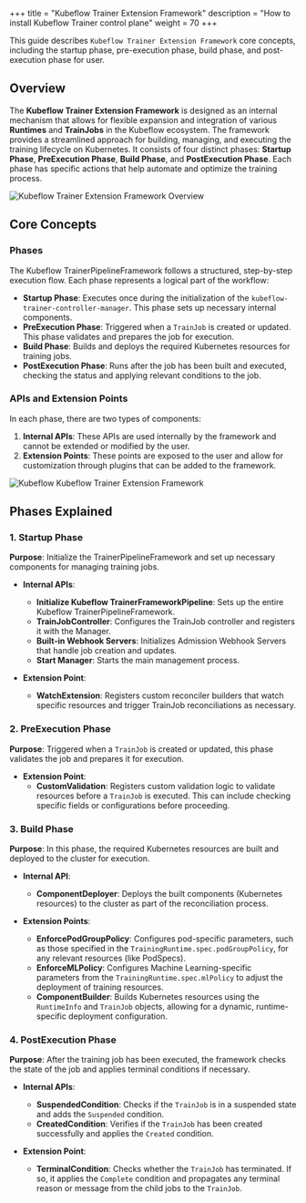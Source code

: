 +++
title = "Kubeflow Trainer Extension Framework"
description = "How to install Kubeflow Trainer control plane"
weight = 70
+++

This guide describes `Kubeflow Trainer Extension Framework` core concepts, including the startup phase, pre-execution phase, build phase, and post-execution phase for user.

## Overview

The **Kubeflow Trainer Extension Framework** is designed as an internal mechanism that allows for flexible expansion and integration of various **Runtimes** and **TrainJobs** in the Kubeflow ecosystem. The framework provides a streamlined approach for building, managing, and executing the training lifecycle on Kubernetes. It consists of four distinct phases: **Startup Phase**, **PreExecution Phase**, **Build Phase**, and **PostExecution Phase**. Each phase has specific actions that help automate and optimize the training process.

<img src="/docs/components/trainer/operator-guides/images/TrainerPipelineFrameworkOverview.drawio.svg"
  alt="Kubeflow Trainer Extension Framework Overview"
  class="mt-3 mb-3">

## Core Concepts

### Phases

The Kubeflow TrainerPipelineFramework follows a structured, step-by-step execution flow. Each phase represents a logical part of the workflow:

- **Startup Phase**: Executes once during the initialization of the `kubeflow-trainer-controller-manager`. This phase sets up necessary internal components.
- **PreExecution Phase**: Triggered when a `TrainJob` is created or updated. This phase validates and prepares the job for execution.
- **Build Phase**: Builds and deploys the required Kubernetes resources for training jobs.
- **PostExecution Phase**: Runs after the job has been built and executed, checking the status and applying relevant conditions to the job.

### APIs and Extension Points

In each phase, there are two types of components:
1. **Internal APIs**: These APIs are used internally by the framework and cannot be extended or modified by the user.
2. **Extension Points**: These points are exposed to the user and allow for customization through plugins that can be added to the framework.

<img src="/docs/components/trainer/operator-guides/images/TrainerPipelineFramework.drawio.svg"
  alt="Kubeflow Kubeflow Trainer Extension Framework"
  class="mt-3 mb-3">

## Phases Explained

### 1. **Startup Phase**

**Purpose**: Initialize the TrainerPipelineFramework and set up necessary components for managing training jobs.

- **Internal APIs**:
  - **Initialize Kubeflow TrainerFrameworkPipeline**: Sets up the entire Kubeflow TrainerPipelineFramework.
  - **TrainJobController**: Configures the TrainJob controller and registers it with the Manager.
  - **Built-in Webhook Servers**: Initializes Admission Webhook Servers that handle job creation and updates.
  - **Start Manager**: Starts the main management process.

- **Extension Point**:
  - **WatchExtension**: Registers custom reconciler builders that watch specific resources and trigger TrainJob reconciliations as necessary.

### 2. **PreExecution Phase**

**Purpose**: Triggered when a `TrainJob` is created or updated, this phase validates the job and prepares it for execution.

- **Extension Point**:
  - **CustomValidation**: Registers custom validation logic to validate resources before a `TrainJob` is executed. This can include checking specific fields or configurations before proceeding.

### 3. **Build Phase**

**Purpose**: In this phase, the required Kubernetes resources are built and deployed to the cluster for execution.

- **Internal API**:
  - **ComponentDeployer**: Deploys the built components (Kubernetes resources) to the cluster as part of the reconciliation process.

- **Extension Points**:
  - **EnforcePodGroupPolicy**: Configures pod-specific parameters, such as those specified in the `TrainingRuntime.spec.podGroupPolicy`, for any relevant resources (like PodSpecs).
  - **EnforceMLPolicy**: Configures Machine Learning-specific parameters from the `TrainingRuntime.spec.mlPolicy` to adjust the deployment of training resources.
  - **ComponentBuilder**: Builds Kubernetes resources using the `RuntimeInfo` and `TrainJob` objects, allowing for a dynamic, runtime-specific deployment configuration.

### 4. **PostExecution Phase**

**Purpose**: After the training job has been executed, the framework checks the state of the job and applies terminal conditions if necessary.

- **Internal APIs**:
  - **SuspendedCondition**: Checks if the `TrainJob` is in a suspended state and adds the `Suspended` condition.
  - **CreatedCondition**: Verifies if the `TrainJob` has been created successfully and applies the `Created` condition.

- **Extension Point**:
  - **TerminalCondition**: Checks whether the `TrainJob` has terminated. If so, it applies the `Complete` condition and propagates any terminal reason or message from the child jobs to the `TrainJob`.
